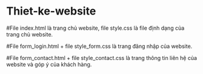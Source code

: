 # Thiet-ke-website

#File index.html là trang chủ website, file style.css là file định dạng của trang chủ website.

#File form_login.html + file style_form.css là trang đăng nhập của website.

#File form_contact.html + file style_contact.css là trang thông tin liên hệ của website và góp ý của khách hàng.
